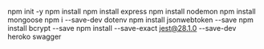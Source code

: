 npm init -y
npm install
npm install express
npm install nodemon
npm install mongoose
npm i --save-dev dotenv
npm install jsonwebtoken --save
npm install bcrypt --save
npm install --save-exact jest@28.1.0 --save-dev
heroko
swagger